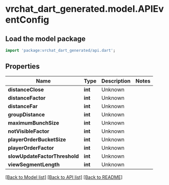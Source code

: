 # vrchat_dart_generated.model.APIEventConfig

## Load the model package
```dart
import 'package:vrchat_dart_generated/api.dart';
```

## Properties
Name | Type | Description | Notes
------------ | ------------- | ------------- | -------------
**distanceClose** | **int** | Unknown | 
**distanceFactor** | **int** | Unknown | 
**distanceFar** | **int** | Unknown | 
**groupDistance** | **int** | Unknown | 
**maximumBunchSize** | **int** | Unknown | 
**notVisibleFactor** | **int** | Unknown | 
**playerOrderBucketSize** | **int** | Unknown | 
**playerOrderFactor** | **int** | Unknown | 
**slowUpdateFactorThreshold** | **int** | Unknown | 
**viewSegmentLength** | **int** | Unknown | 

[[Back to Model list]](../README.md#documentation-for-models) [[Back to API list]](../README.md#documentation-for-api-endpoints) [[Back to README]](../README.md)


